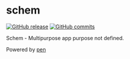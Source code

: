 # schem

[![GitHub release](https://img.shields.io/github/release/qubyte/rubidium.svg?style=flat-square)](https://github.com/Monochromefx/pen)
[![GitHub commits](https://img.shields.io/github/commits-since/SubtitleEdit/subtitleedit/3.4.7.svg?style=flat-square)](https://github.com/Monochromefx/pen)

Schem - Multipurpose app
purpose not defined.

Powered by [pen](https://github.com/Monochromefx/pen)
